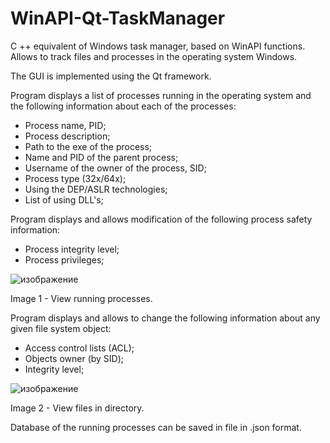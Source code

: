 # WinAPI-Qt-TaskManager
C ++ equivalent of Windows task manager, based on WinAPI functions. Allows to track files and processes in the operating system Windows.

The GUI is implemented using the Qt framework.

Program displays a list of processes running in the operating system and the following information about each of the processes: 
- Process name, PID;
- Process description;
- Path to the exe of the process;
- Name and PID of the parent process;
- Username of the owner of the process, SID;
- Process type (32x/64x);
- Using the DEP/ASLR technologies;
- List of using DLL's;

Program displays and allows modification of the following process safety information:
- Process integrity level;
- Process privileges;

![изображение](https://user-images.githubusercontent.com/39829227/146245367-94c18b37-9478-430e-8610-7aa2a98fb21a.png)

Image 1 - View running processes.

Program displays and allows to change the following information about any given file system object:
- Access control lists (ACL);
- Objects owner (by SID);
- Integrity level;

![изображение](https://user-images.githubusercontent.com/39829227/146244917-60af6e93-e77f-4901-8e9f-5d05728fce00.png)

Image 2 - View files in directory.


Database of the running processes can be saved in file in .json format.   
